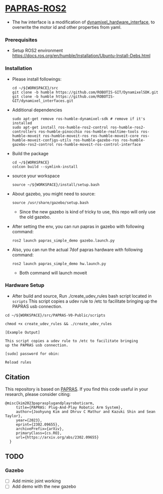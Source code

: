 # [PAPRAS-ROS2](https://uiuckimlab.github.io/papras-pages/)
- The hw interface is a modification of [dynamixel_hardware_interface](https://github.com/ROBOTIS-GIT/dynamixel_hardware_interface/tree/humble), to overwrite the motor id and other properties from yaml.
### Prerequisites
- Setup ROS2 environment
  https://docs.ros.org/en/humble/Installation/Ubuntu-Install-Debs.html

### Installation
- Please install followings:

  ```
  cd ~/${WORKSPACE}/src
  git clone -b humble https://github.com/ROBOTIS-GIT/DynamixelSDK.git
  git clone -b humble https://github.com/ROBOTIS-GIT/dynamixel_interfaces.git
  ```
- Additional dependencies
  ```
  sudo apt-get remove ros-humble-dynamixel-sdk # remove if it's installed 
  sudo apt-get install ros-humble-ros2-control ros-humble-ros2-controllers ros-humble-pinocchio ros-humble-realtime-tools ros-humble-moveit ros-humble-moveit-ros ros-humble-moveit-core ros-humble-moveit-configs-utils ros-humble-gazebo-ros ros-humble-gazebo-ros2-control ros-humble-moveit-ros-control-interface
  ```

- Build the package

  ```
  cd ~/${WORKSPACE}
  colcon build --symlink-install
  ```

- source your workspace

  ```
  source ~/${WORKSPACE}/install/setup.bash
  ```

- About gazebo, you might need to source:
  ```
  source /usr/share/gazebo/setup.bash
  ```

  - Since the new gazebo is kind of tricky to use, this repo will only use the old gazebo.

- After setting the env, you can run papras in gazebo with following command:

  ```
  ros2 launch papras_simple_demo gazebo.launch.py
  ```

- Also, you can run the actual 7dof papras hardware with following command:

  ```
  ros2 launch papras_simple_demo hw.launch.py
  ```

  - Both command will launch moveit

### Hardware Setup
- After build and source, Run ./create_udev_rules bash script located in `scripts` This script copies a udev rule to /etc to facilitate bringing up the PAPRAS usb connection.
```
cd ~/${WORKSPACE}/src/PAPRAS-V0-Public/scripts
```
```
chmod +x create_udev_rules && ./create_udev_rules
```
```
[Example Output]
 
This script copies a udev rule to /etc to facilitate bringing
up the PAPRAS usb connection.

[sudo] password for obin: 

Reload rules
```

## Citation
This repository is based on [PAPRAS](https://uiuckimlab.github.io/papras-pages/).
If you find this code useful in your research, please consider citing:

    @misc{kim2023paprasplugandplayroboticarm,
         title={PAPRAS: Plug-And-Play Robotic Arm System}, 
         author={Joohyung Kim and Dhruv C Mathur and Kazuki Shin and Sean Taylor},
         year={2023},
         eprint={2302.09655},
         archivePrefix={arXiv},
         primaryClass={cs.RO},
         url={https://arxiv.org/abs/2302.09655}
      }

## TODO

### Gazebo

- [ ] Add mimic joint working 
- [ ] Add demo with the new gazebo 
